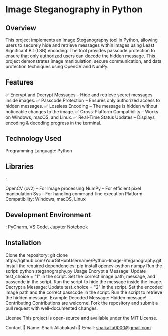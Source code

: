 # Image Steganography in Python
<h2>Overview</h2>
This project implements an Image Steganography tool in Python, allowing users to securely hide and retrieve messages within images using Least Significant Bit (LSB) encoding. The tool provides passcode protection to ensure that only authorized users can decode the hidden message. This project demonstrates image manipulation, secure communication, and data protection techniques using OpenCV and NumPy.

<h2>Features</h2>
✅ Encrypt and Decrypt Messages – Hide and retrieve secret messages inside images.
✅ Passcode Protection – Ensures only authorized access to hidden messages.
✅ Lossless Encoding – The message is hidden without noticeable changes to the image.
✅ Cross-Platform Compatibility – Works on Windows, macOS, and Linux.
✅ Real-Time Status Updates – Displays encoding & decoding progress in the terminal.

<h2>Technology Used </h2>
Programming Language: Python

<h2>Libraries</h2>:

OpenCV (cv2) – For image processing
NumPy – For efficient pixel manipulation
Sys – For handling command-line execution
Platform Compatibility: Windows, macOS, Linux

<h2>Development Environment</h2>: PyCharm, VS Code, Jupyter Notebook

<h2>Installation</h2>
Clone the repository:
git clone https://github.com/YourGitHubUsername/Python-Image-Steganography.git
Install the required dependencies:
pip install opencv-python numpy
Run the script:
python steganography.py
Usage
Encrypt a Message:
Update test_choice = "1" in the script.
Set the correct image path, message, and passcode in the script.
Run the script to hide the message inside the image.
Decrypt a Message:
Update test_choice = "2" in the script.
Set the encoded image path and the correct passcode in the script.
Run the script to retrieve the hidden message.
Example
Decoded Message: Hidden message!
Contributing
Contributions are welcome! Fork the repository and submit a pull request with well-documented changes.

License
This project is open-source and available under the MIT License.

Contact
📌 Name: Shaik Allabakash
📌 Email: shaikallu0000@gmail.com
